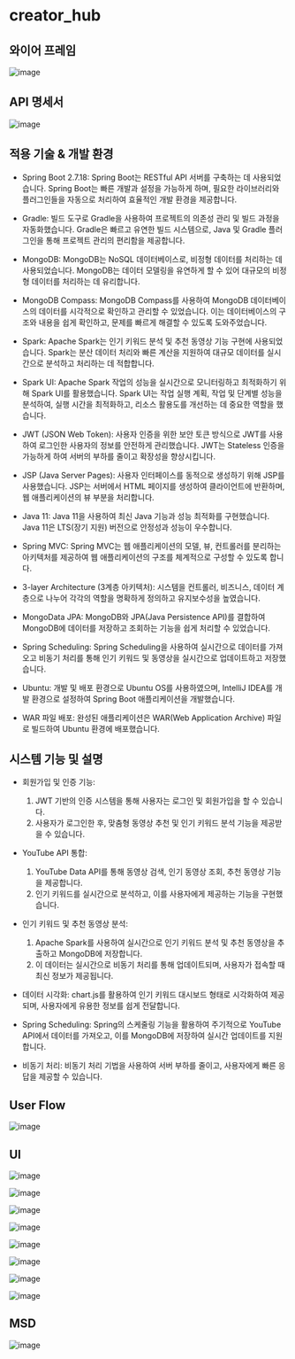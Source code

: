 # creator_hub


## 와이어 프레임
![image](https://github.com/user-attachments/assets/f87b831d-610e-4ed9-8f1f-c56a88a59f77)

## API 명세서
![image](https://github.com/user-attachments/assets/c9830c56-394f-46d5-8906-2ce9546c8a20)


## 적용 기술 & 개발 환경
- Spring Boot 2.7.18: Spring Boot는 RESTful API 서버를 구축하는 데 사용되었습니다. Spring Boot는 빠른 개발과 설정을 가능하게 하며, 필요한 라이브러리와 플러그인들을 자동으로 처리하여 효율적인 개발 환경을 제공합니다.

- Gradle: 빌드 도구로 Gradle을 사용하여 프로젝트의 의존성 관리 및 빌드 과정을 자동화했습니다. Gradle은 빠르고 유연한 빌드 시스템으로, Java 및 Gradle 플러그인을 통해 프로젝트 관리의 편리함을 제공합니다.

- MongoDB: MongoDB는 NoSQL 데이터베이스로, 비정형 데이터를 처리하는 데 사용되었습니다. MongoDB는 데이터 모델링을 유연하게 할 수 있어 대규모의 비정형 데이터를 처리하는 데 유리합니다.

- MongoDB Compass: MongoDB Compass를 사용하여 MongoDB 데이터베이스의 데이터를 시각적으로 확인하고 관리할 수 있었습니다. 이는 데이터베이스의 구조와 내용을 쉽게 확인하고, 문제를 빠르게 해결할 수 있도록 도와주었습니다.

- Spark: Apache Spark는 인기 키워드 분석 및 추천 동영상 기능 구현에 사용되었습니다. Spark는 분산 데이터 처리와 빠른 계산을 지원하여 대규모 데이터를 실시간으로 분석하고 처리하는 데 적합합니다.

- Spark UI: Apache Spark 작업의 성능을 실시간으로 모니터링하고 최적화하기 위해 Spark UI를 활용했습니다. Spark UI는 작업 실행 계획, 작업 및 단계별 성능을 분석하여, 실행 시간을 최적화하고, 리소스 활용도를 개선하는 데 중요한 역할을 했습니다.

- JWT (JSON Web Token): 사용자 인증을 위한 보안 토큰 방식으로 JWT를 사용하여 로그인한 사용자의 정보를 안전하게 관리했습니다. JWT는 Stateless 인증을 가능하게 하여 서버의 부하를 줄이고 확장성을 향상시킵니다.

- JSP (Java Server Pages): 사용자 인터페이스를 동적으로 생성하기 위해 JSP를 사용했습니다. JSP는 서버에서 HTML 페이지를 생성하여 클라이언트에 반환하며, 웹 애플리케이션의 뷰 부분을 처리합니다.

- Java 11: Java 11을 사용하여 최신 Java 기능과 성능 최적화를 구현했습니다. Java 11은 LTS(장기 지원) 버전으로 안정성과 성능이 우수합니다.

- Spring MVC: Spring MVC는 웹 애플리케이션의 모델, 뷰, 컨트롤러를 분리하는 아키텍처를 제공하여 웹 애플리케이션의 구조를 체계적으로 구성할 수 있도록 합니다.

- 3-layer Architecture (3계층 아키텍처): 시스템을 컨트롤러, 비즈니스, 데이터 계층으로 나누어 각각의 역할을 명확하게 정의하고 유지보수성을 높였습니다.

- MongoData JPA: MongoDB와 JPA(Java Persistence API)를 결합하여 MongoDB에 데이터를 저장하고 조회하는 기능을 쉽게 처리할 수 있었습니다.

- Spring Scheduling: Spring Scheduling을 사용하여 실시간으로 데이터를 가져오고 비동기 처리를 통해 인기 키워드 및 동영상을 실시간으로 업데이트하고 저장했습니다.

- Ubuntu: 개발 및 배포 환경으로 Ubuntu OS를 사용하였으며, IntelliJ IDEA를 개발 환경으로 설정하여 Spring Boot 애플리케이션을 개발했습니다.

- WAR 파일 배포: 완성된 애플리케이션은 WAR(Web Application Archive) 파일로 빌드하여 Ubuntu 환경에 배포했습니다.


## 시스템 기능 및 설명

- 회원가입 및 인증 기능:
  1. JWT 기반의 인증 시스템을 통해 사용자는 로그인 및 회원가입을 할 수 있습니다.
  2. 사용자가 로그인한 후, 맞춤형 동영상 추천 및 인기 키워드 분석 기능을 제공받을 수 있습니다.

- YouTube API 통합:
  1. YouTube Data API를 통해 동영상 검색, 인기 동영상 조회, 추천 동영상 기능을 제공합니다.
  2. 인기 키워드를 실시간으로 분석하고, 이를 사용자에게 제공하는 기능을 구현했습니다.

- 인기 키워드 및 추천 동영상 분석:
  1. Apache Spark를 사용하여 실시간으로 인기 키워드 분석 및 추천 동영상을 추출하고 MongoDB에 저장합니다.
  2. 이 데이터는 실시간으로 비동기 처리를 통해 업데이트되며, 사용자가 접속할 때 최신 정보가 제공됩니다.

- 데이터 시각화: chart.js를 활용하여 인기 키워드 대시보드 형태로 시각화하여 제공되며, 사용자에게 유용한 정보를 쉽게 전달합니다.

- Spring Scheduling: Spring의 스케줄링 기능을 활용하여 주기적으로 YouTube API에서 데이터를 가져오고, 이를 MongoDB에 저장하여 실시간 업데이트를 지원합니다.

- 비동기 처리: 비동기 처리 기법을 사용하여 서버 부하를 줄이고, 사용자에게 빠른 응답을 제공할 수 있습니다.

## User Flow
![image](https://github.com/user-attachments/assets/062ecce8-01b2-4240-9500-fa50cddce28d)


## UI

![image](https://github.com/user-attachments/assets/78d2837e-5831-494d-aa8f-e88f24ec5541)

![image](https://github.com/user-attachments/assets/97588905-fb40-46da-b9c6-791408eef519)

![image](https://github.com/user-attachments/assets/c4667d90-e337-4b19-bc99-19281265e9e4)

![image](https://github.com/user-attachments/assets/a82188e2-5b0e-42db-8dae-774b4563f51c)

![image](https://github.com/user-attachments/assets/c230acc7-b031-496f-9748-db49eb336344)

![image](https://github.com/user-attachments/assets/8bdc1b08-9ab4-4878-989f-548d469e6a8a)

![image](https://github.com/user-attachments/assets/a57e7335-3ec3-4ec8-8132-ceaaf9fa90e1)

![image](https://github.com/user-attachments/assets/7b30312b-31e4-464c-8780-1b5a285eb4d0)


## MSD

![image](https://github.com/user-attachments/assets/0f279539-b18e-40bd-b38a-10d563e563a5)

